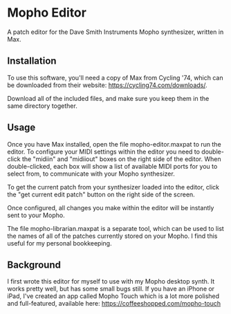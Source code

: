 # Mopho Editor

A patch editor for the Dave Smith Instruments Mopho synthesizer, written in Max.

## Installation

To use this software, you'll need a copy of Max from Cycling '74, which can be downloaded from their website: <a href="https://cycling74.com/downloads/">https://cycling74.com/downloads/</a>.

Download all of the included files, and make sure you keep them in the same directory together.

## Usage

Once you have Max installed, open the file mopho-editor.maxpat to run the editor. To configure your MIDI settings within the editor you need to double-click the "midiin" and "midiiout" boxes on the right side of the editor. When double-clicked, each box will show a list of available MIDI ports for you to select from, to communicate with your Mopho synthesizer.

To get the current patch from your synthesizer loaded into the editor, click the "get current edit patch" button on the right side of the screen.

Once configured, all changes you make within the editor will be instantly sent to your Mopho.

The file mopho-librarian.maxpat is a separate tool, which can be used to list the names of all of the patches currently stored on your Mopho. I find this useful for my personal bookkeeping.

## Background

I first wrote this editor for myself to use with my Mopho desktop synth. It works pretty well, but has some small bugs still. If you have an iPhone or iPad, I've created an app called Mopho Touch which is a lot more polished and full-featured, available here: <a href="https://coffeeshopped.com/mopho-touch">https://coffeeshopped.com/mopho-touch</a>